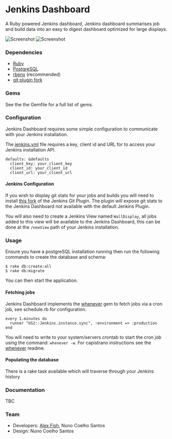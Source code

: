 # Jenkins Dashboard

A Ruby powered Jenkins dashboard, Jenkins dashboard summarises job and build data into an easy to digest dashboard optimized for large displays. 

![Screenshot](https://github.com/ustwo/jenkins-dashboard/blob/master/doc/screenshot1.png?raw=true)
![Screenshot](https://github.com/ustwo/jenkins-dashboard/blob/master/doc/screenshot2.png?raw=true)

### Dependencies 

* [Ruby](http://www.ruby-lang.org/en/)
* [PostgreSQL](http://www.postgresql.org/)
* [rbenv](https://github.com/sstephenson/rbenv) (recommended)
* [git plugin fork](https://github.com/alexefish/git-plugin)

### Gems

See the the Gemfile for a full list of gems. 

### Configuration

Jenkins Dashboard requires some simple configuration to communicate with your Jenkins installation. 

The [jenkins.yml](https://github.com/ustwo/jenkins-dashboard/blob/master/config/jenkins.yml) file requires a key, client id and URL for to access your Jenkins installation API.

    defaults: &defaults
      client_key: your_client_key
      client_id: your_client_id
      client_url: your_client_url

#### Jenkins Configuration

If you wish to display git stats for your jobs and builds you will need to install [this fork](https://github.com/alexefish/git-plugin) of the Jenkins Git Plugin. The plugin will expose git stats to the Jenkins Dashboard not available with the default Jenkins Plugin.

You will also need to create a Jenkins View named `WallDisplay`, all jobs added to this view will be available to the Jenkins Dashboard, this can be done at the `/newView` path of your Jenkins installation.

### Usage

Ensure you have a postgreSQL installation running then run the following commands to create the database and schema:

    $ rake db:create:all
    $ rake db:migrate

You can then start the application. 

#### Fetching jobs

Jenkins Dashboard implements the [whenever](https://github.com/javan/whenever) gem to fetch jobs via a cron job, see schedule.rb for configuration. 

    every 1.minutes do
      runner "US2::Jenkins.instance.sync", :environment => :production
    end

You will need to write to your system/servers crontab to start the cron job using the command: `whenever -w`. For capistrano instructions see the [whenever](https://github.com/javan/whenever) readme. 

#### Populating the database

There is a rake task available which will traverse through your Jenkins history 

### Documentation

TBC

### Team

* Developers: [Alex Fish](https://github.com/alexefish), Nuno Coelho Santos
* Design:  Nuno Coelho Santos
